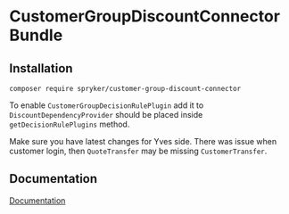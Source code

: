 # CustomerGroupDiscountConnector Bundle

## Installation

```
composer require spryker/customer-group-discount-connector
```

To enable `CustomerGroupDecisionRulePlugin` add it to `DiscountDependencyProvider` should be placed inside `getDecisionRulePlugins` method. 

Make sure you have latest changes for Yves side. There was issue when customer login, then `QuoteTransfer` may be missing `CustomerTransfer`.


## Documentation

[Documentation](http://spryker.github.io)
